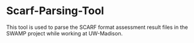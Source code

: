 # Scarf-Parsing-Tool
This tool is used to parse the SCARF format assessment result files in the SWAMP project while working at UW-Madison.
